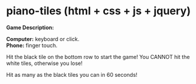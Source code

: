 # piano-tiles (html + css + js + jquery)


**Game Description:**

**Computer:** keyboard or click. <br>
**Phone:** finger touch.

Hit the black tile on the bottom row to start the game! You CANNOT hit the white tiles, otherwise you lose!

Hit as many as the black tiles you can in 60 seconds!
